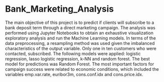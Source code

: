 # Bank_Marketing_Analysis
The main objective of this project is to predict if clients will subscribe to a bank deposit term through a direct marketing campaign. The analysis was performed using Jupyter Notebooks to obtain an exhaustive visualization exploratory analysis and run the Machine Learning models. In terms of the data preprocessing, a resampling method was used given the imbalanced characteristics of the output variable. Only one in ten customers who were contacted, subscribed. The following models were applied:  logistic regression, lasso logistic regression, k-NN and random forest. The best model for predictions was Random Forest. The most important factors for campaign success were related to economic conditions, which included the variables emp.var.rate, euribor3m, cons.conf.idx and cons.price.idx.
